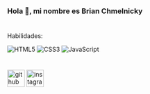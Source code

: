 ### Hola 👋, mi nombre es Brian Chmelnicky
#
Habilidades:

![HTML5](https://img.shields.io/badge/html5-%23E34F26.svg?style=for-the-badge&logo=html5&logoColor=white) ![CSS3](https://img.shields.io/badge/css3-%231572B6.svg?style=for-the-badge&logo=css3&logoColor=white) ![JavaScript](https://img.shields.io/badge/javascript-%23323330.svg?style=for-the-badge&logo=javascript&logoColor=%23F7DF1E)
#
[<img src='https://cdn.jsdelivr.net/npm/simple-icons@3.0.1/icons/github.svg' alt='github' height='40'>](https://github.com/brian-chm-con)  [<img src='https://cdn.jsdelivr.net/npm/simple-icons@3.0.1/icons/instagram.svg' alt='instagram' height='40'>](https://www.instagram.com/brianchmelnicky/)
